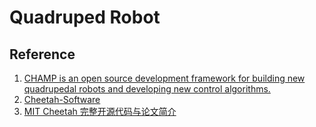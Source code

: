 # Quadruped Robot


## Reference
1. [CHAMP is an open source development framework for building new quadrupedal robots and developing new control algorithms. ](https://github.com/chvmp/champ)
2. [Cheetah-Software](https://github.com/mit-biomimetics/Cheetah-Software)
3. [MIT Cheetah 完整开源代码与论文简介](https://zhuanlan.zhihu.com/p/79391139)
